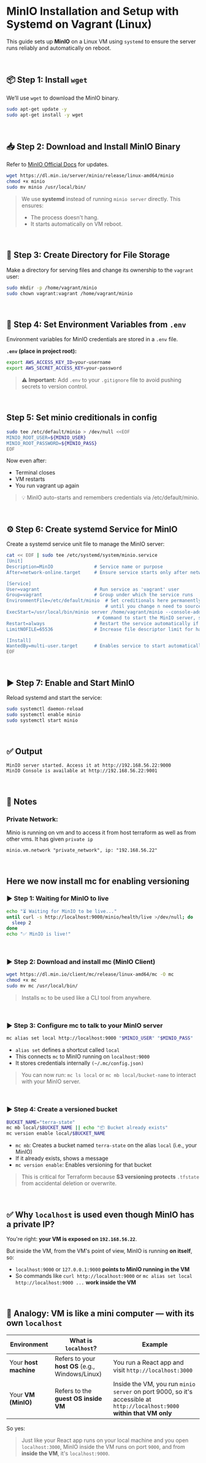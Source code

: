 # MinIO Installation and Setup with Systemd on Vagrant (Linux)

This guide sets up **MinIO** on a Linux VM using `systemd` to ensure the server runs reliably and automatically on reboot.

<br>

## 📦 Step 1: Install `wget`

We’ll use `wget` to download the MinIO binary.

```bash
sudo apt-get update -y
sudo apt-get install -y wget
```

<br>

## 📥 Step 2: Download and Install MinIO Binary

Refer to [MinIO Official Docs](https://min.io/docs/minio/linux/index.html) for updates.

```bash
wget https://dl.min.io/server/minio/release/linux-amd64/minio
chmod +x minio
sudo mv minio /usr/local/bin/
```

> We use **systemd** instead of running `minio server` directly. This ensures:
> * The process doesn't hang.
> * It starts automatically on VM reboot.

<br>

## 📁 Step 3: Create Directory for File Storage

Make a directory for serving files and change its ownership to the `vagrant` user:

```bash
sudo mkdir -p /home/vagrant/minio
sudo chown vagrant:vagrant /home/vagrant/minio
```

<br>

## 🔐 Step 4: Set Environment Variables from `.env`

Environment variables for MinIO credentials are stored in a `.env` file.

**`.env` (place in project root):**

```bash
export AWS_ACCESS_KEY_ID=your-username
export AWS_SECRET_ACCESS_KEY=your-password
```

> ⚠️ **Important:** Add `.env` to your `.gitignore` file to avoid pushing secrets to version control.

<br>

## Step 5: Set minio creditionals in config

```bash
sudo tee /etc/default/minio > /dev/null <<EOF
MINIO_ROOT_USER=${MINIO_USER}
MINIO_ROOT_PASSWORD=${MINIO_PASS}
EOF
```
Now even after:
- Terminal closes
- VM restarts
- You run vagrant up again

> 💡 MinIO auto-starts and remembers credentials via /etc/default/minio.  

<br>

## ⚙️ Step 6: Create systemd Service for MinIO

Create a systemd service unit file to manage the MinIO server:

```bash
cat << EOF | sudo tee /etc/systemd/system/minio.service
[Unit]
Description=MinIO               # Service name or purpose
After=network-online.target     # Ensure service starts only after network is up (IP, DNS, router availability)

[Service]
User=vagrant                    # Run service as 'vagrant' user
Group=vagrant                   # Group under which the service runs
EnvironmentFile=/etc/default/minio  # Set creditionals here permanently once sourced, no need to source again
                                    # until you change n need to source again
ExecStart=/usr/local/bin/minio server /home/vagrant/minio --console-address=:9001
                                 # Command to start the MinIO server, serving from /home/vagrant/minio and web UI on port 9001
Restart=always                  # Restart the service automatically if it crashes or stops
LimitNOFILE=65536               # Increase file descriptor limit for handling large numbers of connections/files

[Install]
WantedBy=multi-user.target      # Enables service to start automatically at boot 
EOF
```

<br>

## ▶️ Step 7: Enable and Start MinIO

Reload systemd and start the service:

```bash
sudo systemctl daemon-reload
sudo systemctl enable minio
sudo systemctl start minio
```

<br>

## ✅ Output

```text
MinIO server started. Access it at http://192.168.56.22:9000
MinIO Console is available at http://192.168.56.22:9001
```

<br>

## 🧠 Notes

### Private Network:

Minio is running on vm and to access it from host terraform as well as from other vms. It has given `private ip`

```hcl
minio.vm.network "private_network", ip: "192.168.56.22"
```

<br>

## Here we now install mc for enabling versioning

### ▶️ Step 1: Waiting for MinIO to live

```bash
echo "⏳ Waiting for MinIO to be live..."
until curl -s http://localhost:9000/minio/health/live >/dev/null; do
  sleep 2
done
echo "✅ MinIO is live!"
```

<br>

### ▶️ Step 2: Download and install mc (MinIO Client)

```bash
wget https://dl.min.io/client/mc/release/linux-amd64/mc -O mc
chmod +x mc
sudo mv mc /usr/local/bin/
```
> Installs `mc` to be used like a CLI tool from anywhere.

<br>

### ▶️ Step 3: Configure mc to talk to your MinIO server

```bash
mc alias set local http://localhost:9000 "$MINIO_USER" "$MINIO_PASS"
```

- `alias set` defines a shortcut called `local`
- This connects `mc` to MinIO running on `localhost:9000`
- It stores credentials internally `(~/.mc/config.json)`

> You can now run: `mc ls local` or `mc mb local/bucket-name` to interact with your MinIO server.

<br>

### ▶️ Step 4: Create a versioned bucket

```bash
BUCKET_NAME="terra-state"
mc mb local/$BUCKET_NAME || echo "📦 Bucket already exists"
mc version enable local/$BUCKET_NAME
```

- `mc mb`: Creates a bucket named `terra-state` on the alias `local` (i.e., your MinIO)
- If it already exists, shows a message
- `mc version enable`: Enables versioning for that bucket

> This is critical for Terraform because **S3 versioning protects** `.tfstate` from accidental deletion or overwrite.

<br>

## ✅ Why `localhost` is used even though MinIO has a private IP?

You're right: **your VM is exposed on `192.168.56.22`**.

But inside the VM, from the VM's point of view, MinIO is running **on itself**, so:

* `localhost:9000` or `127.0.0.1:9000` **points to MinIO running in the VM**
* So commands like `curl http://localhost:9000` or `mc alias set local http://localhost:9000 ...` **work inside the VM**

<br> 

## 🧠 Analogy: **VM is like a mini computer — with its own `localhost`**

| Environment         | What is `localhost`?                        | Example              |
|---------------------|---------------------------------------------|-----------------------|
| Your **host machine** | Refers to your **host OS** (e.g., Windows/Linux) | You run a React app and visit `http://localhost:3000` |
| Your **VM (MinIO)**   | Refers to the **guest OS inside VM**         | Inside the VM, you run `minio server` on port 9000, so it's accessible at `http://localhost:9000` **within that VM only** |

So yes:

> Just like your React app runs on your local machine and you open `localhost:3000`, MinIO inside the VM runs on port `9000`, and from **inside the VM**, it's `localhost:9000`.

